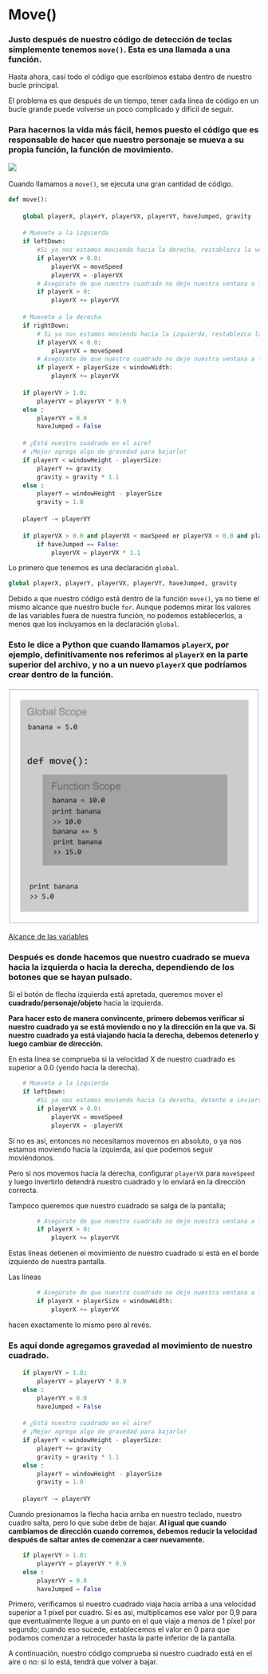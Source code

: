 # Move()

### Justo después de nuestro código de detección de teclas simplemente tenemos `move()`.  Esta es una llamada a una función.

 Hasta ahora, casi todo el código que escribimos estaba dentro de nuestro bucle principal. 

El problema es que después de un tiempo, tener cada línea de código en un bucle grande puede volverse un poco complicado y difícil de seguir. 

### Para hacernos la vida más fácil, hemos puesto el código que es responsable de hacer que nuestro personaje se mueva a su propia función, la función de movimiento.

![](https://media.giphy.com/media/jxiDBvPYEtTAk/giphy.gif)

Cuando llamamos a `move()`, se ejecuta una gran cantidad de código. 
```python
def move():

    global playerX, playerY, playerVX, playerVY, haveJumped, gravity

    # Muevete a la izquierda
    if leftDown:
        #Si ya nos estamos moviendo hacia la derecha, restablezca la velocidad de movimiento e invierta la dirección
        if playerVX > 0.0:
            playerVX = moveSpeed
            playerVX = -playerVX    
        # Asegúrate de que nuestro cuadrado no deje nuestra ventana a la izquierda.
        if playerX > 0:
            playerX += playerVX 

    # Muevete a la derecha
    if rightDown:
        # Si ya nos estamos moviendo hacia la izquierda, restablezca la velocidad de movimiento nuevamente.
        if playerVX < 0.0:
            playerVX = moveSpeed
        # Asegúrate de que nuestro cuadrado no deje nuestra ventana a la derecha.
        if playerX + playerSize < windowWidth:
            playerX += playerVX

    if playerVY > 1.0:
        playerVY = playerVY * 0.9
    else :
        playerVY = 0.0
        haveJumped = False

    # ¿Está nuestro cuadrado en el aire?
    # ¡Mejor agrega algo de gravedad para bajarlo!
    if playerY < windowHeight - playerSize:
        playerY += gravity
        gravity = gravity * 1.1
    else :
        playerY = windowHeight - playerSize
        gravity = 1.0

    playerY -= playerVY

    if playerVX > 0.0 and playerVX < maxSpeed or playerVX < 0.0 and playerVX > -maxSpeed:
        if haveJumped == False:
            playerVX = playerVX * 1.1
```
Lo primero que tenemos es una declaración `global`. 
```python
global playerX, playerY, playerVX, playerVY, haveJumped, gravity
```
Debido a que nuestro código está dentro de la función `move()`, ya no tiene el mismo alcance que nuestro bucle `for`. Aunque podemos mirar los valores de las variables fuera de nuestra función, no podemos establecerlos, a menos que los incluyamos en la declaración `global`. 

### Esto le dice a Python que cuando llamamos `playerX`, por ejemplo, definitivamente nos referimos al `playerX` en la parte superior del archivo, y no a un nuevo `playerX` que podríamos crear dentro de la función.

![](https://github.com/Ezzzzzzzzzzzzzz/Taller_PyG/blob/master/PracticasPyG/Practica3/GlobalVariable.JPG)

[Alcance de las variables](https://github.com/Ezzzzzzzzzzzzzz/Taller_PyG/blob/master/PracticasPyG/Practica3/GlobalScope.py)

### Después es donde hacemos que nuestro cuadrado se mueva hacia la izquierda o hacia la derecha, dependiendo de los botones que se hayan pulsado. 

Si el botón de flecha izquierda está apretada, queremos mover el **cuadrado/personaje/objeto** hacia la izquierda. 

**Para hacer esto de manera convincente, primero debemos verificar si nuestro cuadrado ya se está moviendo o no y la dirección en la que va. Si nuestro cuadrado ya está viajando hacia la derecha, debemos detenerlo y luego cambiar de dirección.**

En esta línea se comprueba si la velocidad X de nuestro cuadrado es superior a 0.0 (yendo hacia la derecha). 

```python 
    # Muevete a la izquierda
    if leftDown:
        #Si ya nos estamos moviendo hacia la derecha, detente e invierte la dirección
        if playerVX > 0.0:
            playerVX = moveSpeed
            playerVX = -playerVX    
```
Si no es así, entonces no necesitamos movernos en absoluto, o ya nos estamos moviendo hacia la izquierda, así que podemos seguir moviéndonos. 

Pero si nos movemos hacia la derecha, configurar `playerVX` para `moveSpeed` y luego invertirlo detendrá nuestro cuadrado y lo enviará en la dirección correcta.

Tampoco queremos que nuestro cuadrado se salga de la pantalla;
```python 
        # Asegúrate de que nuestro cuadrado no deje nuestra ventana a la izquierda.
        if playerX > 0:
            playerX += playerVX 
```
Estas líneas detienen el movimiento de nuestro cuadrado si está en el borde izquierdo de nuestra pantalla. 

Las líneas 
```python
        # Asegúrate de que nuestro cuadrado no deje nuestra ventana a la derecha.
        if playerX + playerSize < windowWidth:
            playerX += playerVX
```
hacen exactamente lo mismo pero al revés.

### Es aquí donde agregamos gravedad al movimiento de nuestro cuadrado. 
```python
    if playerVY > 1.0:
        playerVY = playerVY * 0.9
    else :
        playerVY = 0.0
        haveJumped = False

    # ¿Está nuestro cuadrado en el aire?
    # ¡Mejor agrega algo de gravedad para bajarlo!
    if playerY < windowHeight - playerSize:
        playerY += gravity
        gravity = gravity * 1.1
    else :
        playerY = windowHeight - playerSize
        gravity = 1.0

    playerY -= playerVY
```
Cuando presionamos la flecha hacia arriba en nuestro teclado, nuestro cuadro salta, pero lo que sube debe de bajar. **Al igual que cuando cambiamos de dirección cuando corremos, debemos reducir la velocidad después de saltar antes de comenzar a caer nuevamente.** 
```python
    if playerVY > 1.0:
        playerVY = playerVY * 0.9
    else :
        playerVY = 0.0
        haveJumped = False
```

Primero, verificamos si nuestro cuadrado viaja hacia arriba a una velocidad superior a 1 píxel por cuadro. Si es así, multiplicamos ese valor por 0,9 para que eventualmente llegue a un punto en el que viaje a menos de 1 píxel por segundo; cuando eso sucede, establecemos el valor en 0 para que podamos comenzar a retroceder hasta la parte inferior de la pantalla. 

A continuación, nuestro código comprueba si nuestro cuadrado está en el aire o no: si lo está, tendrá que volver a bajar.
<!--stackedit_data:
eyJoaXN0b3J5IjpbLTQ5NjUzMTI1NywtMTA5NTIyMTUwNSwtMT
c3NTQxMTUwOSwtODY4MTEwNjMzLDExNjQwMzM5ODksLTIxNDE3
ODQxMjMsLTIyNDQ1ODY2MCwxNDIyNTI0NzY2LDE3NzEwMDA1NT
UsLTE1MDMyMzk5NjksOTEwOTQ4MTIxLC0xMzM2MTU2OTcwLC03
MDQxMjA3MzIsLTE0NjUxMTg5MTksMTkyODk0MTg0OSw1MTcyOD
UzNjddfQ==
-->